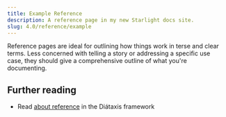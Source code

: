 ```yaml
---
title: Example Reference
description: A reference page in my new Starlight docs site.
slug: 4.0/reference/example
---
```


Reference pages are ideal for outlining how things work in terse and clear terms.
Less concerned with telling a story or addressing a specific use case, they should give a comprehensive outline of what you're documenting.

## Further reading

* Read [about reference](https://diataxis.fr/reference/) in the Diátaxis framework
